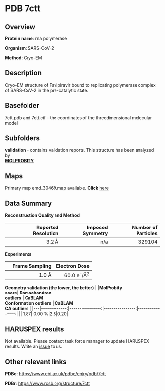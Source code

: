 # PDB 7ctt

## Overview

**Protein name**: rna polymerase

**Organism**: SARS-CoV-2

**Method**: Cryo-EM

## Description

Cryo-EM structure of Favipiravir bound to replicating polymerase complex of SARS-CoV-2 in the pre-catalytic state.

## Basefolder

7ctt.pdb and 7ctt.cif - the coordinates of the threedimensional molecular model

## Subfolders





**validation** - contains validation reports. This structure has been analyzed by <br>  [**MOLPROBITY**](https://github.com/thorn-lab/coronavirus_structural_task_force/tree/master/pdb/rna_polymerase/SARS-CoV-2/7ctt/validation/molprobity)    



## Maps

Primary map emd_30469.map available. **Click** [here](http://ftp.wwpdb.org/pub/emdb/structures/EMD-30469/map/) 

## Data Summary
**Reconstruction Quality and Method**

|   | Reported Resolution | Imposed Symmetry | Number of Particles |
|---|-------------:|----------------:|--------------:|
|   |3.2 Å|n/a|329104|

**Experiments**

|   | Frame Sampling | Electron Dose |
|---|-------------:|----------------:|
|   |1.0 Å|60.0 e<sup>-</sup>/Å<sup>2</sup>|

**Geometry validation (the lower, the better)**
|   |**MolProbity<br>score**| **Ramachandran<br>outliers** | **CaBLAM<br>Conformation outliers** | **CaBLAM<br>CA outliers** |
|---|-------------:|----------------:|----------------:|----------------:|
||  1.87|  0.00 %|2.8|0.20|

## HARUSPEX results

Not available. Please contact task force manager to update HARUSPEX results. Write an [issue](https://github.com/thorn-lab/coronavirus_structural_task_force/issues) to us.

## Other relevant links 
**PDBe**:  https://www.ebi.ac.uk/pdbe/entry/pdb/7ctt
 
**PDBr**: https://www.rcsb.org/structure/7ctt 
